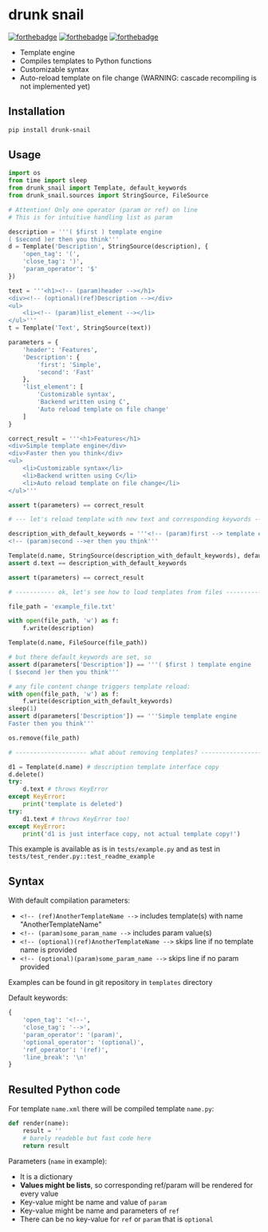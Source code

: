 # drunk snail

[![forthebadge](https://forthebadge.com/images/badges/made-with-c.svg)](https://forthebadge.com) [![forthebadge](https://forthebadge.com/images/badges/powered-by-black-magic.svg)](https://forthebadge.com) [![forthebadge](https://forthebadge.com/images/badges/ages-18.svg)](https://forthebadge.com)



* Template engine
* Compiles templates to Python functions
* Customizable syntax
* Auto-reload template on file change (WARNING: cascade recompiling is not implemented yet)



## Installation

```bash
pip install drunk-snail
```



## Usage

```python
import os
from time import sleep
from drunk_snail import Template, default_keywords
from drunk_snail.sources import StringSource, FileSource

# Attention! Only one operator (param or ref) on line
# This is for intuitive handling list as param

description = '''( $first ) template engine
( $second )er then you think'''
d = Template('Description', StringSource(description), {
    'open_tag': '(',
    'close_tag': ')',
    'param_operator': '$'
})

text = '''<h1><!-- (param)header --></h1>
<div><!-- (optional)(ref)Description --></div>
<ul>
	<li><!-- (param)list_element --></li>
</ul>'''
t = Template('Text', StringSource(text))

parameters = {
    'header': 'Features',
    'Description': {
        'first': 'Simple',
        'second': 'Fast'
    },
    'list_element': [
        'Customizable syntax',
        'Backend written using C',
        'Auto reload template on file change'
    ]
}

correct_result = '''<h1>Features</h1>
<div>Simple template engine</div>
<div>Faster then you think</div>
<ul>
	<li>Customizable syntax</li>
	<li>Backend written using C</li>
	<li>Auto reload template on file change</li>
</ul>'''

assert t(parameters) == correct_result

# --- let's reload template with new text and corresponding keywords ---

description_with_default_keywords = '''<!-- (param)first --> template engine
<!-- (param)second -->er then you think'''

Template(d.name, StringSource(description_with_default_keywords), default_keywords)
assert d.text == description_with_default_keywords

assert t(parameters) == correct_result

# ----------- ok, let's see how to load templates from files -----------

file_path = 'example_file.txt'

with open(file_path, 'w') as f:
    f.write(description)

Template(d.name, FileSource(file_path))

# but there default_keywords are set, so
assert d(parameters['Description']) == '''( $first ) template engine
( $second )er then you think'''

# any file content change triggers template reload:
with open(file_path, 'w') as f:
    f.write(description_with_default_keywords)
sleep(1)
assert d(parameters['Description']) == '''Simple template engine
Faster then you think'''

os.remove(file_path)

# -------------------- what about removing templates? --------------------

d1 = Template(d.name) # description template interface copy
d.delete()
try:
    d.text # throws KeyError
except KeyError:
    print('template is deleted')
try:
    d1.text # throws KeyError too!
except KeyError:
    print('d1 is just interface copy, not actual template copy!')
```

This example is available as is in `tests/example.py` and as test in `tests/test_render.py::test_readme_example`



## Syntax

With default compilation parameters:

* `<!-- (ref)AnotherTemplateName -->` includes template(s) with name "AnotherTemplateName"
* `<!-- (param)some_param_name -->` includes param value(s)
* `<!-- (optional)(ref)AnotherTemplateName -->` skips line if no template name is provided
* `<!-- (optional)(param)some_param_name -->` skips line if no param provided

Examples can be found in git repository in `templates` directory

Default keywords:

```python
{
    'open_tag': '<!--',
    'close_tag': '-->',
    'param_operator': '(param)',
    'optional_operator': '(optional)',
    'ref_operator': '(ref)',
    'line_break': '\n'
}
```



## Resulted Python code

For template `name.xml` there will be compiled template `name.py`:

```python
def render(name):
    result = ''
    # barely readeble but fast code here
    return result
```

Parameters (`name` in example):

* It is a dictionary
* **Values might be lists**, so corresponding ref/param will be rendered for every value
* Key-value might be name and value of `param`
* Key-value might be name and parameters of `ref`
* There can be no key-value for `ref` or `param` that is `optional`
